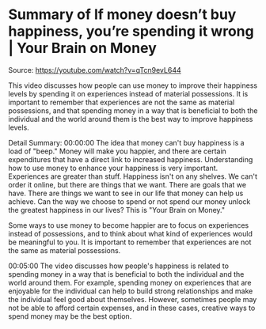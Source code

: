 # Summary of If money doesn’t buy happiness, you’re spending it wrong | Your Brain on Money

Source: https://youtube.com/watch?v=qTcn9evL644

This video discusses how people can use money to improve their happiness levels by spending it on experiences instead of material possessions. It is important to remember that experiences are not the same as material possessions, and that spending money in a way that is beneficial to both the individual and the world around them is the best way to improve happiness levels.

Detail Summary: 
00:00:00
The idea that money can't buy happiness is a load of "beep." Money will make you happier, and there are certain expenditures that have a direct link to increased happiness. Understanding how to use money to enhance your happiness is very important. Experiences are greater than stuff. Happiness isn't on any shelves. We can't order it online, but there are things that we want. There are goals that we have. There are things we want to see in our life that money can help us achieve. Can the way we choose to spend or not spend our money unlock the greatest happiness in our lives? This is "Your Brain on Money."

Some ways to use money to become happier are to focus on experiences instead of possessions, and to think about what kind of experiences would be meaningful to you. It is important to remember that experiences are not the same as material possessions.

00:05:00
The video discusses how people's happiness is related to spending money in a way that is beneficial to both the individual and the world around them. For example, spending money on experiences that are enjoyable for the individual can help to build strong relationships and make the individual feel good about themselves. However, sometimes people may not be able to afford certain expenses, and in these cases, creative ways to spend money may be the best option.

